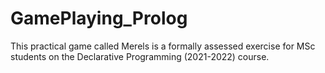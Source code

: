 # GamePlaying_Prolog
This practical game called Merels is a formally assessed exercise for MSc students on the Declarative Programming (2021-2022) course.
